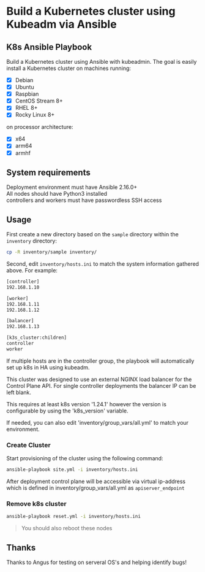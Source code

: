 # Build a Kubernetes cluster using Kubeadm via Ansible

## K8s Ansible Playbook

Build a Kubernetes cluster using Ansible with kubeadmin. The goal is easily install a Kubernetes cluster on machines running:

- [X] Debian
- [X] Ubuntu
- [X] Raspbian
- [X] CentOS Stream 8+
- [X] RHEL 8+
- [X] Rocky Linux 8+

on processor architecture:

- [X] x64
- [X] arm64
- [X] armhf

## System requirements

Deployment environment must have Ansible 2.16.0+  
All nodes should have Python3 installed  
controllers and workers must have passwordless SSH access  

## Usage

First create a new directory based on the `sample` directory within the `inventory` directory:

```bash
cp -R inventory/sample inventory/
```

Second, edit `inventory/hosts.ini` to match the system information gathered above. For example:

```bash
[controller]
192.168.1.10

[worker]
192.168.1.11
192.168.1.12

[balancer]
192.168.1.13

[k3s_cluster:children]
controller
worker
```

If multiple hosts are in the controller group, the playbook will automatically set up k8s in HA using kubeadm.

This cluster was designed to use an external NGINX load balancer for the Control Plane API.  For single controller deployments the balancer IP can be left blank.

This requires at least k8s version '1.24.1' however the version is configurable by using the 'k8s_version' variable.

If needed, you can also edit 'inventory/group_vars/all.yml' to match your environment.

### Create Cluster

Start provisioning of the cluster using the following command:

```bash
ansible-playbook site.yml -i inventory/hosts.ini
```

After deployment control plane will be accessible via virtual ip-address which is defined in inventory/group_vars/all.yml as `apiserver_endpoint`

### Remove k8s cluster

```bash
ansible-playbook reset.yml -i inventory/hosts.ini
```

>You should also reboot these nodes 

## Thanks  

Thanks to Angus for testing on serveral OS's and helping identify bugs!
